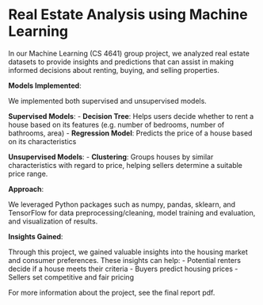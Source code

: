 # Real Estate Analysis using Machine Learning

In our Machine Learning (CS 4641) group project, we analyzed real estate datasets to provide insights and predictions that can assist in making informed decisions about renting, buying, and selling properties.

**Models Implemented**:

We implemented both supervised and unsupervised models.

  **Supervised Models**:
    - **Decision Tree**: Helps users decide whether to rent a house based on its features (e.g. number of bedrooms, number of bathrooms, area)
    - **Regression Model**: Predicts the price of a house based on its characteristics

  **Unsupervised Models**:
    - **Clustering**: Groups houses by similar characteristics with regard to price, helping sellers determine a suitable price range.

**Approach**:

We leveraged Python packages such as numpy, pandas, sklearn, and TensorFlow for data preprocessing/cleaning, model training and evaluation, and visualization of results.

**Insights Gained**:

  Through this project, we gained valuable insights into the housing market and consumer preferences. These insights can help:
    - Potential renters decide if a house meets their criteria
    - Buyers predict housing prices
    - Sellers set competitive and fair pricing

For more information about the project, see the final report pdf.
